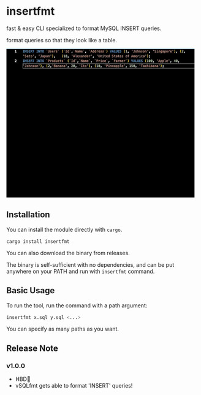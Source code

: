 # insertfmt

fast & easy CLI specialized to format MySQL INSERT queries.

format queries so that they look like a table.

![preview](./images/preview.gif)

## Installation

You can install the module directly with `cargo`.

```
cargo install insertfmt
```

You can also download the binary from releases.

The binary is self-sufficient with no dependencies, and can be put anywhere on
your PATH and run with `insertfmt` command.

## Basic Usage

To run the tool, run the command with a path argument:

```bash
insertfmt x.sql y.sql <...>
```

You can specify as many paths as you want.

## Release Note
### v1.0.0
- HBD🎂
- vSQLfmt gets able to format 'INSERT' queries!
